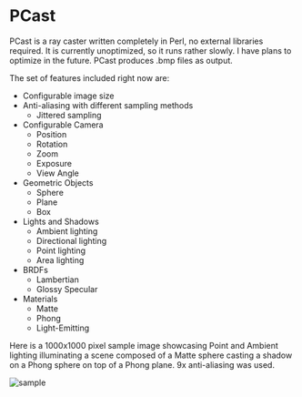 PCast
==============

PCast is a ray caster written completely in Perl, no external libraries required. It is currently unoptimized, so it runs rather slowly. I have plans to optimize in the future. PCast produces .bmp files as output.

The set of features included right now are:

- Configurable image size
- Anti-aliasing with different sampling methods
  - Jittered sampling
- Configurable Camera
  - Position
  - Rotation
  - Zoom
  - Exposure
  - View Angle
- Geometric Objects 
  - Sphere
  - Plane
  - Box
- Lights and Shadows
  - Ambient lighting
  - Directional lighting
  - Point lighting
  - Area lighting
- BRDFs
  - Lambertian
  - Glossy Specular
- Materials
  - Matte
  - Phong
  - Light-Emitting


Here is a 1000x1000 pixel sample image showcasing Point and Ambient lighting illuminating a scene composed of a Matte sphere casting a shadow on a Phong sphere on top of a Phong plane. 9x anti-aliasing was used.

![sample](https://raw.github.com/mottese/PCast/master/images/shadows_big_aa9x.bmp)
